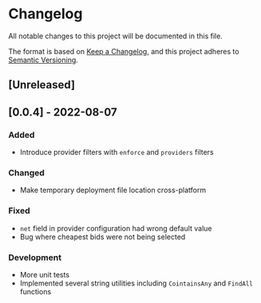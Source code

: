 # Changelog
All notable changes to this project will be documented in this file.

The format is based on [Keep a Changelog](https://keepachangelog.com/en/1.0.0/),
and this project adheres to [Semantic Versioning](https://semver.org/spec/v2.0.0.html).

## [Unreleased]

## [0.0.4] - 2022-08-07
### Added
- Introduce provider filters with `enforce` and `providers` filters
### Changed
- Make temporary deployment file location cross-platform
### Fixed
- `net` field in provider configuration had wrong default value
- Bug where cheapest bids were not being selected
### Development
- More unit tests
- Implemented several string utilities including `CointainsAny` and `FindAll` functions